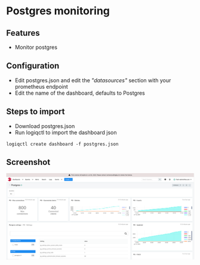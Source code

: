 # Postgres monitoring

## Features
* Monitor postgres

## Configuration

* Edit postgres.json and edit the *"datasources"* section with your prometheus endpoint
* Edit the name of the dashboard, defaults to Postgres

## Steps to import

* Download postgres.json
* Run logiqctl to import the dashboard json

```
logiqctl create dashboard -f postgres.json
```

## Screenshot
![image info](./postgres.png)
